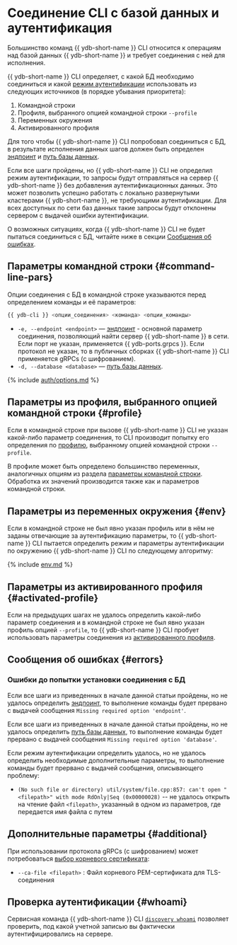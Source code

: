 # Соединение CLI с базой данных и аутентификация

<!-- markdownlint-disable blanks-around-fences -->

Большинство команд {{ ydb-short-name }} CLI относится к операциям над базой данных {{ ydb-short-name }} и требует соединения с ней для исполнения.

{{ ydb-short-name }} CLI определяет, с какой БД необходимо соединиться и какой [режим аутентификации](../../../concepts/auth.md) использовать из следующих источников (в порядке убывания приоритета):

1. Командной строки
2. Профиля, выбранного опцией командной строки `--profile`
3. Переменных окружения
4. Активированного профиля

Для того чтобы {{ ydb-short-name }} CLI попробовал соединиться с БД, в результате исполнения данных шагов должен быть определен [эндпоинт](../../../concepts/connect.md#endpoint) и [путь базы данных](../../../concepts/connect.md#database).

Если все шаги пройдены, но {{ ydb-short-name }} CLI не определил режим аутентификации, то запросы будут отправляться на сервер {{ ydb-short-name }} без добавления аутентификационных данных. Это может позволить успешно работать с локально развернутыми кластерами {{ ydb-short-name }}, не требующими аутентификации. Для всех доступных по сети баз данных такие запросы будут отклонены сервером с выдачей ошибки аутентификации.

О возможных ситуациях, когда {{ ydb-short-name }} CLI не будет пытаться соединиться с БД, читайте ниже в секции [Сообщения об ошибках](#errors).

## Параметры командной строки {#command-line-pars}

Опции соединения c БД в командной строке указываются перед определением команды и её параметров:

``` bash
{{ ydb-cli }} <опции_соединения> <команда> <опции_команды>
```

- `-e, --endpoint <endpoint>` — [эндпоинт](../../../concepts/connect.md#endpoint) - основной параметр соединения, позволяющий найти сервер {{ ydb-short-name }} в сети. Если порт не указан, применяется {{ ydb-ports.grpcs }}. Если протокол не указан, то в публичных сборках {{ ydb-short-name }} CLI применяется gRPCs (с шифрованием).
- `-d, --database <database>` — [путь базы данных](../../../concepts/connect.md#database).

{% include [auth/options.md](auth/options.md) %}

## Параметры из профиля, выбранного опцией командной строки {#profile}

Если в командной строке при вызове {{ ydb-short-name }} CLI не указан какой-либо параметр соединения, то CLI производит попытку его определения по [профилю](../profile/index.md), выбранному опцией командной строки `--profile`.

В профиле может быть определено большинство переменных, аналогичных опциям из раздела [параметры командной строки](#command-line-pars). Обработка их значений производится также как и параметров командной строки.

## Параметры из переменных окружения {#env}

Если в командной строке не был явно указан профиль или в нём не заданы отвечающие за аутентификацию параметры, то {{ ydb-short-name }} CLI пытается определить режим и параметры аутентификации по окружению {{ ydb-short-name }} CLI по следующему алгоритму:

{% include [env.md](auth/env.md) %}

## Параметры из активированного профиля {#activated-profile}

Если на предыдущих шагах не удалось определить какой-либо параметр соединения и в командной строке не был явно указан профиль опцией `--profile`, то {{ ydb-short-name }} CLI пробует использовать параметры соединения из [активированного профиля](../profile/activate.md).

## Сообщения об ошибках {#errors}

### Ошибки до попытки установки соединения с БД

Если все шаги из приведенных в начале данной статьи пройдены, но не удалось определить [эндпоинт](../../../concepts/connect.md#endpoint), то выполнение команды будет прервано с выдачей сообщения `Missing required option 'endpoint'`.

Если все шаги из приведенных в начале данной статьи пройдены, но не удалось определить [путь базы данных](../../../concepts/connect.md#database), то выполнение команды будет прервано с выдачей сообщения `Missing required option 'database'`.

Если режим аутентификации определить удалось, но не удалось определить необходимые дополнительные параметры, то выполнение команды будет прервано с выдачей сообщения, описывающего проблему:

- `(No such file or directory) util/system/file.cpp:857: can't open "<filepath>" with mode RdOnly|Seq (0x00000028)` -- не удалось открыть на чтение файл `<filepath>`, указанный в одном из параметров, где передается имя файла с путем

## Дополнительные параметры {#additional}

При использовании протокола gRPCs (с шифрованием) может потребоваться [выбор корневого сертификата](../../../concepts/connect.md#tls-cert):

- `--ca-file <filepath>` : Файл корневого PEM-сертификата для TLS-соединения

## Проверка аутентификации {#whoami}

Сервисная команда {{ ydb-short-name }} CLI [`discovery whoami`](../commands/discovery-whoami.md) позволяет проверить, под какой учетной записью вы фактически аутентифицировались на сервере.
